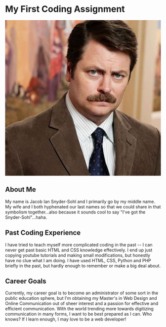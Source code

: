 # My First Coding Assignment

![Ron Swanson is my main mood.](/assets/ronswanson.jpg)

## About Me

My name is Jacob Ian Snyder-Sohl and I primarily go by my middle name. My wife
and I both hyphenated our last names so that we could share in that symbolism
together...also because it sounds cool to say "I've got the Snyder-Sohl"...haha.

## Past Coding Experience

I have tried to teach myself more complicated coding in the past -- I can never
get past basic HTML and CSS knowledge effectively. I end up just copying youtube
tutorials and making small modifications, but honestly have no clue what I am
doing. I have used HTML, CSS, Python and PHP briefly in the past, but hardly
enough to remember or make a big deal about.

## Career Goals

Currently, my career goal is to become an administrator of some sort in the
public education sphere, but I'm obtaining my Master's in Web Design and Online
Communication out of sheer interest and a passion for effective and efficient
communication. With the world trending more towards digitizing communication in
many forms, I want to be best prepared as I can. Who knows? If I learn enough, I
may love to be a web developer!
